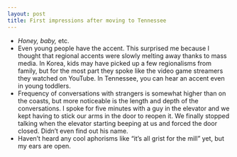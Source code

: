```yaml
---
layout: post
title: First impressions after moving to Tennessee
---
```


- *Honey, baby,* etc.
- Even young people have the accent. This surprised me because I thought that
  regional accents were slowly melting away thanks to mass media. In Korea, kids
  may have picked up a few regionalisms from family, but for the most part they
  spoke like the video game streamers they watched on YouTube. In Tennessee, you
  can hear an accent even in young toddlers.
- Frequency of conversations with strangers is somewhat higher than on the
  coasts, but more noticeable is the length and depth of the conversations. I
  spoke for five minutes with a guy in the elevator and we kept having to stick
  our arms in the door to reopen it. We finally stopped talking when the
  elevator starting beeping at us and forced the door closed. Didn’t even find
  out his name.
- Haven’t heard any cool aphorisms like “it’s all grist for the mill” yet, but
  my ears are open.
